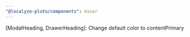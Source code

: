 ```yaml
---
"@localyze-pluto/components": minor
---
```


[ModalHeading, DrawerHeading]: Change default color to contentPrimary
